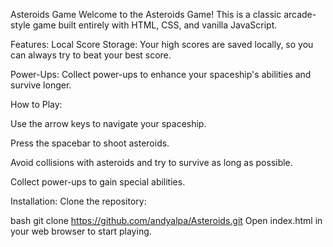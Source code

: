 Asteroids Game
Welcome to the Asteroids Game! This is a classic arcade-style game built entirely with HTML, CSS, and vanilla JavaScript.

Features:
Local Score Storage: Your high scores are saved locally, so you can always try to beat your best score.

Power-Ups: Collect power-ups to enhance your spaceship's abilities and survive longer.

How to Play:

Use the arrow keys to navigate your spaceship.

Press the spacebar to shoot asteroids.

Avoid collisions with asteroids and try to survive as long as possible.

Collect power-ups to gain special abilities.

Installation:
Clone the repository:

bash
git clone https://github.com/andyalpa/Asteroids.git
Open index.html in your web browser to start playing.
